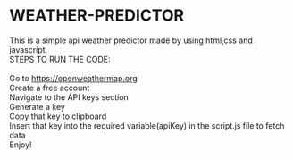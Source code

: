 # WEATHER-PREDICTOR

This is a  simple api weather predictor made by using html,css and javascript.
<br>
STEPS TO RUN THE CODE:
<br>
<br>
Go to https://openweathermap.org
<br>
Create a free account
<br>
Navigate to the API keys section
<br>
Generate a key
<br>
Copy that key to clipboard
<br>
Insert that key into the required variable(apiKey) in the script.js file to fetch data
<br>
Enjoy!

